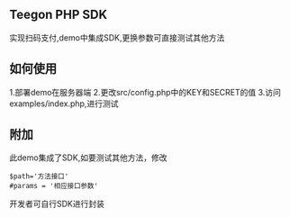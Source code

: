 ## Teegon PHP SDK ##
实现扫码支付,demo中集成SDK,更换参数可直接测试其他方法


## 如何使用 ##

1.部署demo在服务器端
2.更改src/config.php中的KEY和SECRET的值
3.访问examples/index.php,进行测试


## 附加 ##

此demo集成了SDK,如要测试其他方法，修改
```
$path='方法接口'
#params = '相应接口参数'
```
开发者可自行SDK进行封装